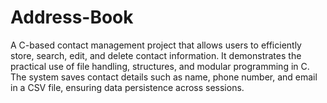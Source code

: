 # Address-Book
A C-based contact management project that allows users to efficiently store, search, edit, and delete contact information. It demonstrates the practical use of  file handling, structures, and modular programming in C. The system saves contact details such as name, phone number, and email in a CSV file, ensuring data persistence across sessions.
